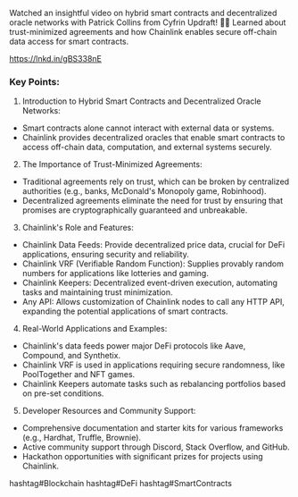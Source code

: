 Watched an insightful video on hybrid smart contracts and decentralized oracle networks with Patrick Collins from Cyfrin Updraft! 🧠💡 Learned about trust-minimized agreements and how Chainlink enables secure off-chain data access for smart contracts.

https://lnkd.in/gBS338nE

### Key Points:

1. Introduction to Hybrid Smart Contracts and Decentralized Oracle Networks:
 - Smart contracts alone cannot interact with external data or systems.
 - Chainlink provides decentralized oracles that enable smart contracts to access off-chain data, computation, and external systems securely.

2. The Importance of Trust-Minimized Agreements:
 - Traditional agreements rely on trust, which can be broken by centralized authorities (e.g., banks, McDonald's Monopoly game, Robinhood).
 - Decentralized agreements eliminate the need for trust by ensuring that promises are cryptographically guaranteed and unbreakable.

3. Chainlink's Role and Features:
 - Chainlink Data Feeds: Provide decentralized price data, crucial for DeFi applications, ensuring security and reliability.
 - Chainlink VRF (Verifiable Random Function): Supplies provably random numbers for applications like lotteries and gaming.
 - Chainlink Keepers: Decentralized event-driven execution, automating tasks and maintaining trust minimization.
 - Any API: Allows customization of Chainlink nodes to call any HTTP API, expanding the potential applications of smart contracts.

4. Real-World Applications and Examples:
 - Chainlink's data feeds power major DeFi protocols like Aave, Compound, and Synthetix.
 - Chainlink VRF is used in applications requiring secure randomness, like PoolTogether and NFT games.
 - Chainlink Keepers automate tasks such as rebalancing portfolios based on pre-set conditions.

5. Developer Resources and Community Support:
 - Comprehensive documentation and starter kits for various frameworks (e.g., Hardhat, Truffle, Brownie).
 - Active community support through Discord, Stack Overflow, and GitHub.
 - Hackathon opportunities with significant prizes for projects using Chainlink.


hashtag#Blockchain hashtag#DeFi hashtag#SmartContracts